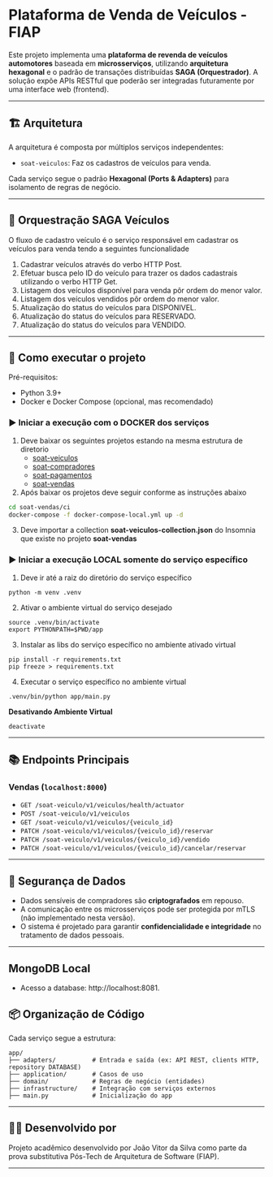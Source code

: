 
# Plataforma de Venda de Veículos - FIAP

Este projeto implementa uma **plataforma de revenda de veículos automotores** baseada em **microsserviços**, utilizando **arquitetura hexagonal** e o padrão de transações distribuídas **SAGA (Orquestrador)**. A solução expõe APIs RESTful que poderão ser integradas futuramente por uma interface web (frontend).

---

## 🏗️ Arquitetura

A arquitetura é composta por múltiplos serviços independentes:

- `soat-veiculos`: Faz os cadastros de veículos para venda.

Cada serviço segue o padrão **Hexagonal (Ports & Adapters)** para isolamento de regras de negócio.

---

## 🔁 Orquestração SAGA Veículos

O fluxo de cadastro veículo é o serviço responsável em cadastrar os veículos para venda tendo a seguintes funcionalidade

1. Cadastrar veículos através do verbo HTTP Post.
2. Efetuar busca pelo ID do veículo para trazer os dados cadastrais utilizando o verbo HTTP Get.
3. Listagem dos veículos disponível para venda pôr ordem do menor valor.
4. Listagem dos veículos vendidos pôr ordem do menor valor.
5. Atualização do status do veículos para DISPONIVEL.
6. Atualização do status do veículos para RESERVADO.
7. Atualização do status do veículos para VENDIDO.

---

## 🚀 Como executar o projeto

Pré-requisitos:
- Python 3.9+
- Docker e Docker Compose (opcional, mas recomendado)

### ▶️ Iniciar a execução com o DOCKER dos serviços
1. Deve baixar os seguintes projetos estando na mesma estrutura de diretorio
   - [soat-veiculos](https://github.com/jvds-soat-fiap/soat-vendas)
   - [soat-compradores](https://github.com/jvds-soat-fiap/soat-compradores.git)
   - [soat-pagamentos](https://github.com/jvds-soat-fiap/soat-pagamentos.git)
   - [soat-vendas](https://github.com/jvds-soat-fiap/soat-vendas.git)
2. Após baixar os projetos deve seguir conforme as instruções abaixo
```bash
cd soat-vendas/ci
docker-compose -f docker-compose-local.yml up -d
```
3. Deve importar a collection **soat-veiculos-collection.json** do Insomnia que existe no projeto **soat-vendas**


### ▶️ Iniciar a execução LOCAL somente do serviço específico
1. Deve ir até a raiz do diretório do serviço específico
```
python -m venv .venv
```
2. Ativar o ambiente virtual do serviço desejado
```
source .venv/bin/activate
export PYTHONPATH=$PWD/app
```
3. Instalar as libs do serviço específico no ambiente ativado virtual
```
pip install -r requirements.txt
pip freeze > requirements.txt
```
4. Executar o serviço específico no ambiente virtual
```
.venv/bin/python app/main.py
```

**Desativando Ambiente Virtual**
```
deactivate
```
---


## 📚 Endpoints Principais

### Vendas (`localhost:8000`)
- `GET /soat-veiculo/v1/veiculos/health/actuator`
- `POST /soat-veiculo/v1/veiculos`
- `GET /soat-veiculo/v1/veiculos/{veiculo_id}`
- `PATCH /soat-veiculo/v1/veiculos/{veiculo_id}/reservar`
- `PATCH /soat-veiculo/v1/veiculos/{veiculo_id}/vendido`
- `PATCH /soat-veiculo/v1/veiculos/{veiculo_id}/cancelar/reservar`

---

## 🔐 Segurança de Dados

- Dados sensíveis de compradores são **criptografados** em repouso.
- A comunicação entre os microsserviços pode ser protegida por mTLS (não implementado nesta versão).
- O sistema é projetado para garantir **confidencialidade e integridade** no tratamento de dados pessoais.

---

## MongoDB Local
- Acesso a database: http://localhost:8081.

## 📦 Organização de Código

Cada serviço segue a estrutura:

```
app/
├── adapters/          # Entrada e saída (ex: API REST, clients HTTP, repository DATABASE)
├── application/       # Casos de uso
├── domain/            # Regras de negócio (entidades)
├── infrastructure/    # Integração com serviços externos
├── main.py            # Inicialização do app
```

---

## 👨‍💻 Desenvolvido por

Projeto acadêmico desenvolvido por João Vitor da Silva como parte da prova substitutiva Pós-Tech de Arquitetura de Software (FIAP).  

---
